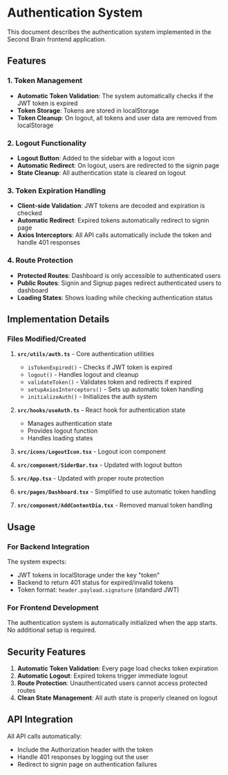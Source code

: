# Authentication System

This document describes the authentication system implemented in the Second Brain frontend application.

## Features

### 1. Token Management

- **Automatic Token Validation**: The system automatically checks if the JWT token is expired
- **Token Storage**: Tokens are stored in localStorage
- **Token Cleanup**: On logout, all tokens and user data are removed from localStorage

### 2. Logout Functionality

- **Logout Button**: Added to the sidebar with a logout icon
- **Automatic Redirect**: On logout, users are redirected to the signin page
- **State Cleanup**: All authentication state is cleared on logout

### 3. Token Expiration Handling

- **Client-side Validation**: JWT tokens are decoded and expiration is checked
- **Automatic Redirect**: Expired tokens automatically redirect to signin page
- **Axios Interceptors**: All API calls automatically include the token and handle 401 responses

### 4. Route Protection

- **Protected Routes**: Dashboard is only accessible to authenticated users
- **Public Routes**: Signin and Signup pages redirect authenticated users to dashboard
- **Loading States**: Shows loading while checking authentication status

## Implementation Details

### Files Modified/Created

1. **`src/utils/auth.ts`** - Core authentication utilities

   - `isTokenExpired()` - Checks if JWT token is expired
   - `logout()` - Handles logout and cleanup
   - `validateToken()` - Validates token and redirects if expired
   - `setupAxiosInterceptors()` - Sets up automatic token handling
   - `initializeAuth()` - Initializes the auth system

2. **`src/hooks/useAuth.ts`** - React hook for authentication state

   - Manages authentication state
   - Provides logout function
   - Handles loading states

3. **`src/icons/LogoutIcon.tsx`** - Logout icon component

4. **`src/component/SiderBar.tsx`** - Updated with logout button

5. **`src/App.tsx`** - Updated with proper route protection

6. **`src/pages/Dashboard.tsx`** - Simplified to use automatic token handling

7. **`src/component/AddContentDia.tsx`** - Removed manual token handling

## Usage

### For Backend Integration

The system expects:

- JWT tokens in localStorage under the key "token"
- Backend to return 401 status for expired/invalid tokens
- Token format: `header.payload.signature` (standard JWT)

### For Frontend Development

The authentication system is automatically initialized when the app starts. No additional setup is required.

## Security Features

1. **Automatic Token Validation**: Every page load checks token expiration
2. **Automatic Logout**: Expired tokens trigger immediate logout
3. **Route Protection**: Unauthenticated users cannot access protected routes
4. **Clean State Management**: All auth state is properly cleaned on logout

## API Integration

All API calls automatically:

- Include the Authorization header with the token
- Handle 401 responses by logging out the user
- Redirect to signin page on authentication failures
